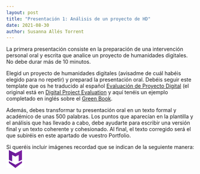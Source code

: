 ```yaml
---
layout: post
title: "Presentación 1: Análisis de un proyecto de HD"
date: 2021-08-30
author: Susanna Allés Torrent 
---
```


La primera presentación consiste en la preparación de una intervención personal oral y escrita que analice un proyecto de humanidades digitales. No debe durar más de 10 minutos. 

Elegid un proyecto de humanidades digitales (avisadme de cuál habéis elegido para no repetir) y preparad la presentación oral. Debéis seguir este template que os he traducido al español [Evaluación de Proyecto Digital](https://docs.google.com/document/d/1YRnmswrp36LQ9ss1kKV9R2KcvL7XeJ0tP9a7Y4WeB1o/edit#heading=h.4bf8uje8540i) (el original está en [Digital Project Evaluation](https://docs.google.com/document/d/1jp0bQ18hXKxekgACfBCw_6P6lO_xg4uzUXXMvT2jaPo/edit) y aquí tenéis un ejemplo completado en inglés sobre el [Green Book](https://docs.google.com/document/d/1rMO4HCBQTlxLePwvNiipcVFFrK-WWMvoCf_852Gehig/edit).

Además, debes transformar tu presentación oral en un texto formal y académico de unas 500 palabras. Los puntos que aparecían en la plantilla y el análisis que has llevado a cabo, debe ayudarte para escribir una versión final y un texto coherente y cohesionado. Al final, el texto corregido será el que subiréis en este apartado de vuestro Portfolio. 

Si queréis incluir imágenes recordad que se indican de la seguiente manera: 
![alt text](https://github.com/adam-p/markdown-here/raw/master/src/common/images/icon48.png "Logo Title Text 1")

